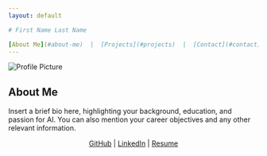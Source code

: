 ```yaml
---
layout: default

# First Name Last Name

[About Me](#about-me)  |  [Projects](#projects)  |  [Contact](#contact)
---
```


![Profile Picture](path/to/your/profile-picture.jpg)

## About Me

Insert a brief bio here, highlighting your background, education, and passion for AI. You can also mention your career objectives and any other relevant information.

<center>

[GitHub](https://github.com/your-github-profile)  |  [LinkedIn](https://linkedin.com/in/your-linkedin-profile)  |  [Resume](path/to/your/resume.pdf)

</center>
